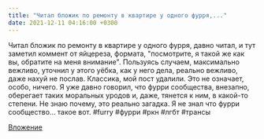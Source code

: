 ```yaml
---
title: "Читал бложик по ремонту в квартире у одного фурря,..."
date: 2021-12-11 04:16:00 +0300
---
```


Читал бложик по ремонту в квартире у одного фурря, давно читал, и тут заметил коммент от яйцереза, формата, "посмотрите, я такой же как вы, обратите на меня внимание". Пользуясь случаем, максимально вежливо, уточнил у этого уёбка, как у него дела, реально вежливо, даже нахуй не послав. Классика, мой пост удалили. Это не означает, особо, ничего. Я уже давно говорил, что фурри сообщества, внезапно, оберегает таких моральных уродов и, даже, тянется к ним, в какой-то степени. Не знаю почему, это реально загадка. Я не знал что фурри сообщество... такое вот.
#furry #фурри #ркн #лгбт #трансы

[Вложение](/assets/vk_photos/3/G2V1QqVsr1g.jpg)
